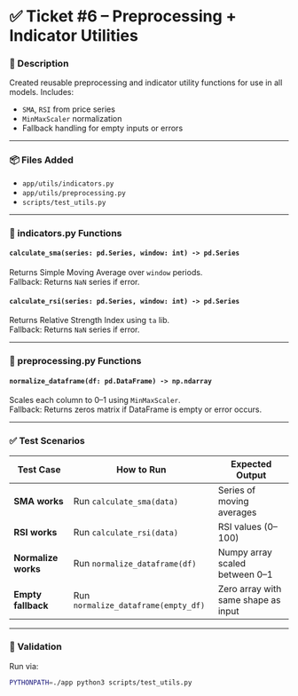 # ✅ Ticket #6 – Preprocessing + Indicator Utilities

### 📝 Description
Created reusable preprocessing and indicator utility functions for use in all models. Includes:
- `SMA`, `RSI` from price series
- `MinMaxScaler` normalization
- Fallback handling for empty inputs or errors

---

### 📦 Files Added

- `app/utils/indicators.py`
- `app/utils/preprocessing.py`
- `scripts/test_utils.py`

---

### 📁 indicators.py Functions

#### `calculate_sma(series: pd.Series, window: int) -> pd.Series`
Returns Simple Moving Average over `window` periods.  
Fallback: Returns `NaN` series if error.

#### `calculate_rsi(series: pd.Series, window: int) -> pd.Series`
Returns Relative Strength Index using `ta` lib.  
Fallback: Returns `NaN` series if error.

---

### 📁 preprocessing.py Functions

#### `normalize_dataframe(df: pd.DataFrame) -> np.ndarray`
Scales each column to 0–1 using `MinMaxScaler`.  
Fallback: Returns zeros matrix if DataFrame is empty or error occurs.

---

### ✅ Test Scenarios

| Test Case             | How to Run                         | Expected Output                         |
|-----------------------|-------------------------------------|------------------------------------------|
| **SMA works**         | Run `calculate_sma(data)`          | Series of moving averages               |
| **RSI works**         | Run `calculate_rsi(data)`          | RSI values (0–100)                      |
| **Normalize works**   | Run `normalize_dataframe(df)`      | Numpy array scaled between 0–1          |
| **Empty fallback**    | Run `normalize_dataframe(empty_df)`| Zero array with same shape as input     |

---

### 🧪 Validation

Run via:
```bash
PYTHONPATH=./app python3 scripts/test_utils.py
